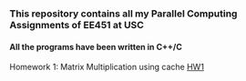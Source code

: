 ### This repository contains all my Parallel Computing Assignments of EE451 at USC
#### All the programs have been written in C++/C
 
Homework 1: Matrix Multiplication using cache [HW1](https://github.com/anandravi24/Parallel-Computing/blob/master//Single-Thread-BlockvsNaive-Multiplication/)
